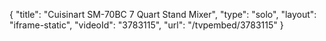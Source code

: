 {
    "title": "Cuisinart SM-70BC 7 Quart Stand Mixer",
    "type": "solo",
    "layout": "iframe-static",
    "videoId": "3783115",
    "url": "\/tvpembed\/3783115"
}